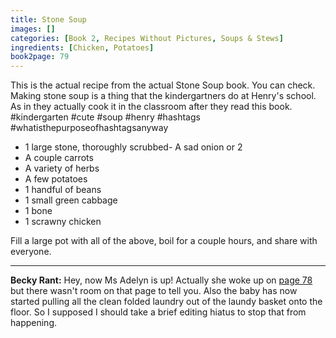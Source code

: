 ```yaml
---
title: Stone Soup
images: []
categories: [Book 2, Recipes Without Pictures, Soups & Stews]
ingredients: [Chicken, Potatoes]
book2page: 79
---
```


This is the actual recipe from the actual Stone Soup book. You can check. Making stone soup is a thing that the kindergartners do at Henry's school. As in they actually cook it in the classroom after they read this book. #kindergarten #cute #soup #henry #hashtags #whatisthepurposeofhashtagsanyway 

- 1 large stone, thoroughly scrubbed- A sad onion or 2
- A couple carrots
- A variety of herbs
- A few potatoes
- 1 handful of beans
- 1 small green cabbage
- 1 bone
- 1 scrawny chicken

Fill a large pot with all of the above, boil for a couple hours, and share with everyone. 

----
**Becky Rant:**
Hey, now Ms Adelyn is up! Actually she woke up on [page 78](Brazilian_Feijoada_crock_pot.md) but there wasn't room on that page to tell you. Also the baby has now started pulling all the clean folded laundry out of the laundy basket onto the floor. So I supposed I should take a brief editing hiatus to stop that from happening.